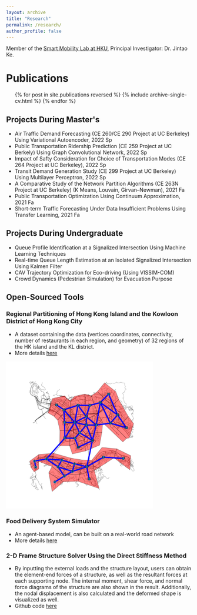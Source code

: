 ```yaml
---
layout: archive
title: "Research"
permalink: /research/
author_profile: false
---
```


Member of the [Smart Mobility Lab at HKU](https://sites.google.com/view/kejintao/home), Principal Investigator: Dr. Jintao Ke.

Publications
======

  <ul>{% for post in site.publications reversed %}
    {% include archive-single-cv.html %}
  {% endfor %}</ul>


## Projects During Master's
- Air Traffic Demand Forecasting (CE 260/CE 290 Project at UC Berkeley) Using Variational Autoencoder, 2022 Sp
- Public Transportation Ridership Prediction (CE 259 Project at UC Berkely) Using Graph Convolutional Network, 2022 Sp
- Impact of Safty Consideration for Choice of Transportation Modes (CE 264 Project at UC Berkeley), 2022 Sp
- Transit Demand Generation Study (CE 299 Project at UC Berkeley) Using Multilayer Perceptron, 2022 Sp
- A Comparative Study of the Network Partition Algorithms (CE 263N Project at UC Berkeley) (K Means, Louvain, Girvan–Newman), 2021 Fa
- Public Transportation Optimization Using Continuum Approximation, 2021 Fa
- Short-term Traffic Forecasting Under Data Insufficient Problems Using Transfer Learning, 2021 Fa

## Projects During Undergraduate
- Queue Profile Identification at a Signalized Intersection Using Machine Learning Techniques
- Real-time Queue Length Estimation at an Isolated Signalized Intersection Using Kalmen Filter
- CAV Trajectory Optimization for Eco-driving (Using VISSIM-COM)
- Crowd Dynamics (Pedestrian Simulation) for Evacuation Purpose

## Open-Sourced Tools
### Regional Partitioning of Hong Kong Island and the Kowloon District of Hong Kong City
- A dataset containing the data (vertices coordinates, connectivity, number of restaurants in each region, and geometry) of 32 regions of the HK island and the KL district.
- More details [here]([https://khzhang2.github.io/project/FD_simulator/](https://github.com/khzhang2/HK_region_partition))
<img src="../files/hk_partition.png" alt="HK partition results" width="400"/>

### Food Delivery System Simulator
- An agent-based model, can be built on a real-world road network
- More details [here](https://khzhang2.github.io/project/FD_simulator/)


### 2-D Frame Structure Solver Using the Direct Stiffness Method
- By inputting the external loads and the structure layout, users can obtain the element-end forces of a structure, as well as the resultant forces at each supporting node. The internal moment, shear force, and normal force diagrams of the structure are also shown in the result. Additionally, the nodal displacement is also calculated and the deformed shape is visualized as well.
- Github code [here](https://github.com/khzhang2/Structural_Calculator)
